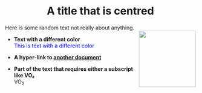   <h1 align="center">A title that is centred</h1>
 
  Here is some random text not really about anything.  
  <img src="image.png" align="right" width="150">

- **Text with a different color**  
  <span style="color:blue">This is text with a different color</span>

- **A hyper-link to [another document](readme.md)**  

- **Part of the text that requires either a subscript like VO₂**  
  VO<sub>2</sub>

